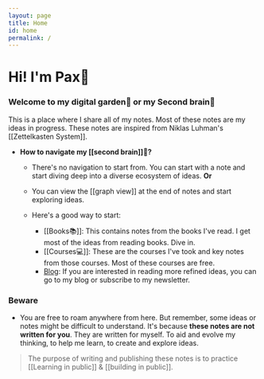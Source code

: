 ```yaml
---
layout: page
title: Home
id: home
permalink: /
---
```

<link rel="shortcut icon" type="image/png" href="assets/favicon.png">

# Hi! I'm Pax🥬

### Welcome to my digital garden🌱 or my Second brain🧠

This is a place where I share all of my notes. Most of these notes are my ideas in progress. These notes are inspired from Niklas Luhman's [[Zettelkasten System]]. 


- **How to navigate my [[second brain]]🧠?**
	- There's no navigation to start from. You can start with a note and start diving deep into a diverse ecosystem of ideas. 
	 **Or**
	- You can view the [[graph view]] at the end of notes and start exploring ideas. 

	- Here's a good way to start:
		- [[Books📚]]: This contains notes from the books I've read. I get most of the ideas from reading books. Dive in.
		- [[Courses💻]]: These are the courses I've took and key notes from those courses. Most of these courses are free.
		- [Blog](https://prakashjoshipax.com): If you are interested in reading more refined ideas, you can go to my blog or subscribe to my newsletter.

### Beware
- You are free to roam anywhere from here. But remember, some ideas or notes might be difficult to understand. It's because **these notes are not written for you**. They are written for myself. To aid and evolve my thinking, to help me learn, to create and explore ideas.

> The purpose of writing and publishing these notes is to practice [[Learning in public]] & [[building in public]].